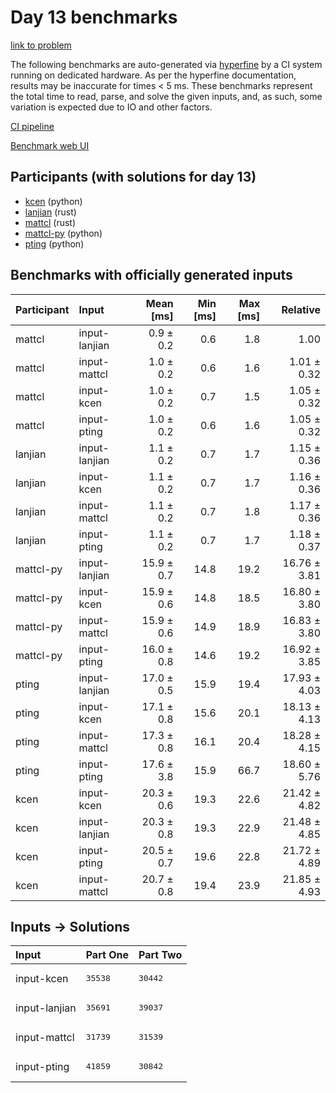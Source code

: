 # Day 13 benchmarks

[link to problem](https://adventofcode.com/2023/day/13)

The following benchmarks are auto-generated via
[hyperfine](https://github.com/sharkdp/hyperfine) by a CI system running on
dedicated hardware. As per the hyperfine documentation, results may be
inaccurate for times < 5 ms. These benchmarks represent the total time to read,
parse, and solve the given inputs, and, as such, some variation is expected due
to IO and other factors.

[CI pipeline](http://ci.papercode.net:8080/teams/main/pipelines/aoc2023)

[Benchmark web UI](https://aoc.ancalagon.black)


## Participants (with solutions for day 13)

- [kcen](https://github.com/kcen/aoc2023) (python)
- [lanjian](https://github.com/lanjian/aoc-2023) (rust)
- [mattcl](https://github.com/mattcl/aoc2023) (rust)
- [mattcl-py](https://github.com/mattcl/aoc2023-py) (python)
- [pting](https://github.com/pting/aoc2023) (python)


## Benchmarks with officially generated inputs

| Participant | Input | Mean [ms] | Min [ms] | Max [ms] | Relative |
|:---|:---|---:|---:|---:|---:|
| mattcl | input-lanjian | 0.9 ± 0.2 | 0.6 | 1.8 | 1.00 |
| mattcl | input-mattcl | 1.0 ± 0.2 | 0.6 | 1.6 | 1.01 ± 0.32 |
| mattcl | input-kcen | 1.0 ± 0.2 | 0.7 | 1.5 | 1.05 ± 0.32 |
| mattcl | input-pting | 1.0 ± 0.2 | 0.6 | 1.6 | 1.05 ± 0.32 |
| lanjian | input-lanjian | 1.1 ± 0.2 | 0.7 | 1.7 | 1.15 ± 0.36 |
| lanjian | input-kcen | 1.1 ± 0.2 | 0.7 | 1.7 | 1.16 ± 0.36 |
| lanjian | input-mattcl | 1.1 ± 0.2 | 0.7 | 1.8 | 1.17 ± 0.36 |
| lanjian | input-pting | 1.1 ± 0.2 | 0.7 | 1.7 | 1.18 ± 0.37 |
| mattcl-py | input-lanjian | 15.9 ± 0.7 | 14.8 | 19.2 | 16.76 ± 3.81 |
| mattcl-py | input-kcen | 15.9 ± 0.6 | 14.8 | 18.5 | 16.80 ± 3.80 |
| mattcl-py | input-mattcl | 15.9 ± 0.6 | 14.9 | 18.9 | 16.83 ± 3.80 |
| mattcl-py | input-pting | 16.0 ± 0.8 | 14.6 | 19.2 | 16.92 ± 3.85 |
| pting | input-lanjian | 17.0 ± 0.5 | 15.9 | 19.4 | 17.93 ± 4.03 |
| pting | input-kcen | 17.1 ± 0.8 | 15.6 | 20.1 | 18.13 ± 4.13 |
| pting | input-mattcl | 17.3 ± 0.8 | 16.1 | 20.4 | 18.28 ± 4.15 |
| pting | input-pting | 17.6 ± 3.8 | 15.9 | 66.7 | 18.60 ± 5.76 |
| kcen | input-kcen | 20.3 ± 0.6 | 19.3 | 22.6 | 21.42 ± 4.82 |
| kcen | input-lanjian | 20.3 ± 0.8 | 19.3 | 22.9 | 21.48 ± 4.85 |
| kcen | input-pting | 20.5 ± 0.7 | 19.6 | 22.8 | 21.72 ± 4.89 |
| kcen | input-mattcl | 20.7 ± 0.8 | 19.4 | 23.9 | 21.85 ± 4.93 |


## Inputs -> Solutions

| Input | Part One | Part Two |
|:---|:---|:---|
|input-kcen|<pre>35538</pre>|<pre>30442</pre>|
|input-lanjian|<pre>35691</pre>|<pre>39037</pre>|
|input-mattcl|<pre>31739</pre>|<pre>31539</pre>|
|input-pting|<pre>41859</pre>|<pre>30842</pre>|